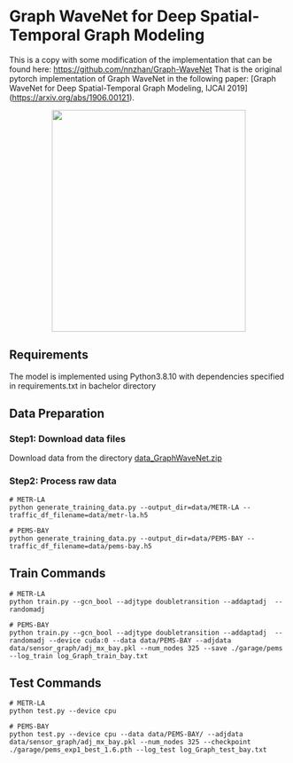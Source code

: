 # Graph WaveNet for Deep Spatial-Temporal Graph Modeling
This is a copy with some modification of the implementation that can be found here: https://github.com/nnzhan/Graph-WaveNet
That is the original pytorch implementation of Graph WaveNet in the following paper: 
[Graph WaveNet for Deep Spatial-Temporal Graph Modeling, IJCAI 2019] (https://arxiv.org/abs/1906.00121).


<p align="center">
  <img width="350" height="400" src=./fig/model.png>
</p>

## Requirements
The model is implemented using Python3.8.10 with dependencies specified in requirements.txt in bachelor directory


## Data Preparation

### Step1: Download data files
Download data from the directory [data_GraphWaveNet.zip](https://drive.google.com/file/d/1Hmv66EffxqDbqSM4udAmitKuzoxA-SIg/view?usp=sharing)



### Step2: Process raw data 

```
# METR-LA
python generate_training_data.py --output_dir=data/METR-LA --traffic_df_filename=data/metr-la.h5

# PEMS-BAY
python generate_training_data.py --output_dir=data/PEMS-BAY --traffic_df_filename=data/pems-bay.h5

```
## Train Commands

```
# METR-LA
python train.py --gcn_bool --adjtype doubletransition --addaptadj  --randomadj

# PEMS-BAY
python train.py --gcn_bool --adjtype doubletransition --addaptadj  --randomadj --device cuda:0 --data data/PEMS-BAY --adjdata data/sensor_graph/adj_mx_bay.pkl --num_nodes 325 --save ./garage/pems --log_train log_Graph_train_bay.txt

```

## Test Commands

```
# METR-LA
python test.py --device cpu

# PEMS-BAY
python test.py --device cpu --data data/PEMS-BAY/ --adjdata data/sensor_graph/adj_mx_bay.pkl --num_nodes 325 --checkpoint ./garage/pems_exp1_best_1.6.pth --log_test log_Graph_test_bay.txt

```